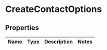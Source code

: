 # CreateContactOptions
## Properties

Name | Type | Description | Notes
------------ | ------------- | ------------- | -------------


